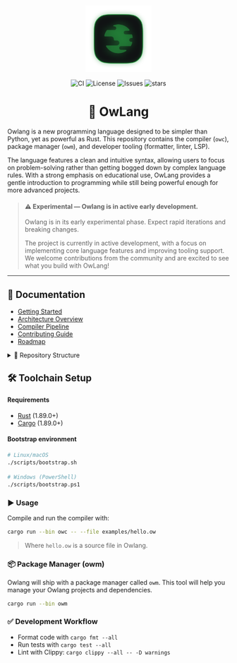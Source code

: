 <div align="center">

<img src="docs/assets/owlang.png" alt="Owlang" width="150"/>

![CI](https://github.com/anisiocode/owlang/actions/workflows/ci.yml/badge.svg)
![License](https://img.shields.io/github/license/anisiocode/owlang)
![Issues](https://img.shields.io/github/issues/anisiocode/owlang)
![stars](https://img.shields.io/github/stars/anisiocode/owlang)

##

##

# 🦉 OwLang

</div>

Owlang is a new programming language designed to be simpler than Python, yet as powerful as Rust.
This repository contains the compiler (`owc`), package manager (`owm`), and developer tooling (formatter, linter, LSP).

The language features a clean and intuitive syntax, allowing users to focus on problem-solving rather than getting bogged down by complex language rules. With a strong emphasis on educational use, OwLang provides a gentle introduction to programming while still being powerful enough for more advanced projects.

> #### ⚠️ Experimental — Owlang is in active early development.
>
> Owlang is in its early experimental phase. Expect rapid iterations and breaking changes.
>
> The project is currently in active development, with a focus on implementing core language features and improving tooling support. We welcome contributions from the community and are excited to see what you build with OwLang!

---

## 📖 Documentation

- [Getting Started](docs/getting_started.md)
- [Architecture Overview](docs/architecture.md)
- [Compiler Pipeline](docs/compiler_pipeline.md)
- [Contributing Guide](docs/contributing.md)
- [Roadmap](docs/roadmap.md)

<details>
  <summary>📂 Repository Structure</summary>

```bash
owlang/
├── src/
│   ├── owc/            # CLI compiler
│   ├── owlib/          # Core compiler library
│   ├── owm/            # Package & project manager
│   ├── lexer/          # Lexical analyzer
│   ├── parser/         # Parser → builds the AST
│   ├── semantic/       # Semantic analysis
│   ├── codegen/        # Code generation
│   └── tools/
│       ├── formatter/  # Code formatter
│       └── linter/     # Linter
├── tooling/lsp/        # Language Server Protocol support
├── examples/           # Example projects
├── docs/               # Documentation
└── scripts/            # Dev & CI helper scripts
```

</details>

## 🛠️ Toolchain Setup

#### Requirements

- [Rust](https://www.rust-lang.org/tools/install) (1.89.0+)
- [Cargo](https://doc.rust-lang.org/cargo/getting-started/installation.html) (1.89.0+)

#### Bootstrap environment

```bash
# Linux/macOS
./scripts/bootstrap.sh

# Windows (PowerShell)
./scripts/bootstrap.ps1
```

### ▶️ Usage

Compile and run the compiler with:

```bash
cargo run --bin owc -- --file examples/hello.ow
```

> Where `hello.ow` is a source file in Owlang.

### 📦 Package Manager (owm)

Owlang will ship with a package manager called `owm`. This tool will help you manage your Owlang projects and dependencies.

```bash
cargo run --bin owm
```

### ✅ Development Workflow

- Format code with `cargo fmt --all`
- Run tests with `cargo test --all`
- Lint with Clippy: `cargo clippy --all -- -D warnings`
